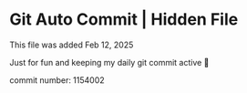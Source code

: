 # Git Auto Commit | Hidden File

This file was added Feb 12, 2025

Just for fun and keeping my daily git commit active 🤪

commit number: 1154002

